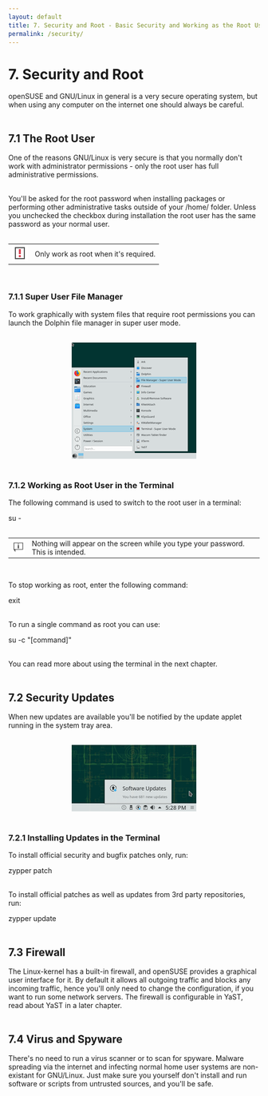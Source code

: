 ```yaml
---
layout: default
title: 7. Security and Root - Basic Security and Working as the Root User
permalink: /security/
---
```


# 7. Security and Root

openSUSE and GNU/Linux in general is a very secure operating system, but when using any computer on the internet one should always be careful.<br /><br />

## 7.1 The Root User

One of the reasons GNU/Linux is very secure is that you normally don't work with administrator permissions - only the root user has full administrative permissions.<br /><br />

You'll be asked for the root password when installing packages or performing other administrative tasks outside of your /home/ folder. Unless you unchecked the checkbox during installation the root user has the same password as your normal user.<br /><br />

<div class="obs">
<table>
<tbody>
<tr>
<td><img src="images/pics/obs.png" alt="obs" /></td>
<td>Only work as root when it's required.</td>
</tr>
</tbody>
</table>
</div><br />

### 7.1.1 Super User File Manager

To work graphically with system files that require root permissions you can launch the Dolphin file manager in super user mode.
<br /><br />


<center><a href="images/screenshots/super-dolph.png" rel="thumbnail"><img src="images/screenshots/super-dolphb.png" alt="super user dolphin" class="pic" /></a></center><br />

### 7.1.2 Working as Root User in the Terminal

The following command is used to switch to the root user in a terminal:
<div class="cl">su -</div><br />

<div class="tip">
<table>
<tbody>
<tr>
<td><img src="images/pics/tip.png" alt="tip" /></td>
<td>Nothing will appear on the screen while you type your password. This is intended.</td>
</tr>
</tbody>
</table>
</div><br />

To stop working as root, enter the following command:
<div class="clroot">exit</div><br />

To run a single command as root you can use:
<div class="cl">su -c "[command]"</div><br />


You can read more about using the terminal in the next chapter.<br /><br />

## 7.2 Security Updates

When new updates are available you'll be notified by the update applet running in the system tray area.<br /><br />


<center><a href="images/screenshots/pk-updater.png" rel="thumbnail"><img src="images/screenshots/pk-updaterb.png" alt="pk-updater" class="pic" /></a></center><br />

### 7.2.1 Installing Updates in the Terminal

To install official security and bugfix patches only, run:
<div class="clroot">zypper patch</div><br />

To install official patches as well as updates from 3rd party repositories, run:
<div class="clroot">zypper update</div><br />

## 7.3 Firewall

The Linux-kernel has a built-in firewall, and openSUSE provides a graphical user interface for it. By default it allows all outgoing traffic and blocks any incoming traffic, hence you'll only need to change the configuration, if you want to run some network servers. The firewall is configurable in YaST, read about YaST in a later chapter.<br /><br />

## 7.4 Virus and Spyware

There's no need to run a virus scanner or to scan for spyware. Malware spreading via the internet and infecting normal home user systems are non-existant for GNU/Linux. Just make sure you yourself don't install and run software or scripts from untrusted sources, and you'll be safe.<br /><br />
